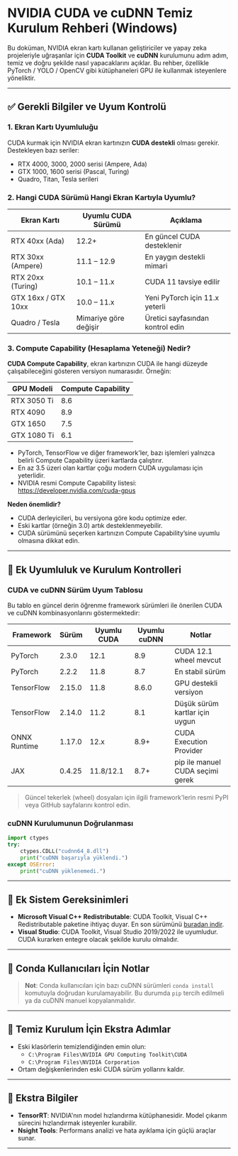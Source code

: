 # NVIDIA CUDA ve cuDNN Temiz Kurulum Rehberi (Windows)

Bu doküman, NVIDIA ekran kartı kullanan geliştiriciler ve yapay zeka projeleriyle uğraşanlar için **CUDA Toolkit** ve **cuDNN** kurulumunu adım adım, temiz ve doğru şekilde nasıl yapacaklarını açıklar. Bu rehber, özellikle PyTorch / YOLO / OpenCV gibi kütüphaneleri GPU ile kullanmak isteyenlere yöneliktir.

---

## ✅ Gerekli Bilgiler ve Uyum Kontrolü

### 1. Ekran Kartı Uyumluluğu

CUDA kurmak için NVIDIA ekran kartınızın **CUDA destekli** olması gerekir. Destekleyen bazı seriler:

- RTX 4000, 3000, 2000 serisi (Ampere, Ada)
- GTX 1000, 1600 serisi (Pascal, Turing)
- Quadro, Titan, Tesla serileri

### 2. Hangi CUDA Sürümü Hangi Ekran Kartıyla Uyumlu?

| Ekran Kartı         | Uyumlu CUDA Sürümü    | Açıklama                         |
| ------------------- | --------------------- | -------------------------------- |
| RTX 40xx (Ada)      | 12.2+                 | En güncel CUDA desteklenir       |
| RTX 30xx (Ampere)   | 11.1 – 12.9           | En yaygın destekli mimari        |
| RTX 20xx (Turing)   | 10.1 – 11.x           | CUDA 11 tavsiye edilir           |
| GTX 16xx / GTX 10xx | 10.0 – 11.x           | Yeni PyTorch için 11.x yeterli   |
| Quadro / Tesla      | Mimariye göre değişir | Üretici sayfasından kontrol edin |

### 3. Compute Capability (Hesaplama Yeteneği) Nedir?

**CUDA Compute Capability**, ekran kartınızın CUDA ile hangi düzeyde çalışabileceğini gösteren versiyon numarasıdır. Örneğin:

| GPU Modeli  | Compute Capability |
| ----------- | ------------------ |
| RTX 3050 Ti | 8.6                |
| RTX 4090    | 8.9                |
| GTX 1650    | 7.5                |
| GTX 1080 Ti | 6.1                |

- PyTorch, TensorFlow ve diğer framework'ler, bazı işlemleri yalnızca belirli Compute Capability üzeri kartlarda çalıştırır.
- En az 3.5 üzeri olan kartlar çoğu modern CUDA uygulaması için yeterlidir.
- NVIDIA resmi Compute Capability listesi: https://developer.nvidia.com/cuda-gpus

**Neden önemlidir?**

- CUDA derleyicileri, bu versiyona göre kodu optimize eder.
- Eski kartlar (örneğin 3.0) artık desteklenmeyebilir.
- CUDA sürümünü seçerken kartınızın Compute Capability’sine uyumlu olmasına dikkat edin.

---

## 📌 Ek Uyumluluk ve Kurulum Kontrolleri

### CUDA ve cuDNN Sürüm Uyum Tablosu

Bu tablo en güncel derin öğrenme framework sürümleri ile önerilen CUDA ve cuDNN kombinasyonlarını göstermektedir:

| Framework     | Sürüm     | Uyumlu CUDA | Uyumlu cuDNN | Notlar                           |
|---------------|-----------|-------------|--------------|----------------------------------|
| PyTorch       | 2.3.0     | 12.1        | 8.9          | CUDA 12.1 wheel mevcut           |
| PyTorch       | 2.2.2     | 11.8        | 8.7          | En stabil sürüm                  |
| TensorFlow    | 2.15.0    | 11.8        | 8.6.0        | GPU destekli versiyon            |
| TensorFlow    | 2.14.0    | 11.2        | 8.1          | Düşük sürüm kartlar için uygun   |
| ONNX Runtime  | 1.17.0    | 12.x        | 8.9+         | CUDA Execution Provider          |
| JAX           | 0.4.25    | 11.8/12.1   | 8.7+         | pip ile manuel CUDA seçimi gerek |

> Güncel tekerlek (wheel) dosyaları için ilgili framework'lerin resmi PyPI veya GitHub sayfalarını kontrol edin.

### cuDNN Kurulumunun Doğrulanması

```python
import ctypes
try:
    ctypes.CDLL("cudnn64_8.dll")
    print("cuDNN başarıyla yüklendi.")
except OSError:
    print("cuDNN yüklenemedi.")
```

---

## 🧰 Ek Sistem Gereksinimleri

- **Microsoft Visual C++ Redistributable**: CUDA Toolkit, Visual C++ Redistributable paketine ihtiyaç duyar. En son sürümünü [buradan indir](https://learn.microsoft.com/en-us/cpp/windows/latest-supported-vc-redist).
- **Visual Studio**: CUDA Toolkit, Visual Studio 2019/2022 ile uyumludur. CUDA kurarken entegre olacak şekilde kurulu olmalıdır.

---

## 🐍 Conda Kullanıcıları İçin Notlar

> **Not**: Conda kullanıcıları için bazı cuDNN sürümleri `conda install` komutuyla doğrudan kurulamayabilir. Bu durumda `pip` tercih edilmeli ya da cuDNN manuel kopyalanmalıdır.

---

## 🧼 Temiz Kurulum İçin Ekstra Adımlar

- Eski klasörlerin temizlendiğinden emin olun:
  - `C:\Program Files\NVIDIA GPU Computing Toolkit\CUDA`
  - `C:\Program Files\NVIDIA Corporation`
- Ortam değişkenlerinden eski CUDA sürüm yollarını kaldır.

---

## 🧠 Ekstra Bilgiler

- **TensorRT**: NVIDIA'nın model hızlandırma kütüphanesidir. Model çıkarım sürecini hızlandırmak isteyenler kurabilir.
- **Nsight Tools**: Performans analizi ve hata ayıklama için güçlü araçlar sunar.

---




